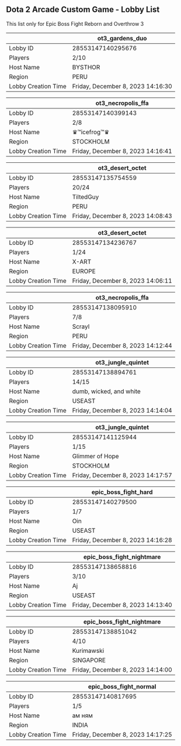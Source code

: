 ## Dota 2 Arcade Custom Game - Lobby List

This list only for Epic Boss Fight Reborn and Overthrow 3

|  | ot3_gardens_duo |
| ------ | ------ |
| Lobby ID | 28553147140295676 |
| Players | 2/10 |
| Host Name | BYSTHOR |
| Region | PERU |
| Lobby Creation Time | Friday, December 8, 2023 14:16:30 |


|  | ot3_necropolis_ffa |
| ------ | ------ |
| Lobby ID | 28553147140399143 |
| Players | 2/8 |
| Host Name | ♛™icefrog™♛ |
| Region | STOCKHOLM |
| Lobby Creation Time | Friday, December 8, 2023 14:16:41 |


|  | ot3_desert_octet |
| ------ | ------ |
| Lobby ID | 28553147135754559 |
| Players | 20/24 |
| Host Name | TiltedGuy |
| Region | PERU |
| Lobby Creation Time | Friday, December 8, 2023 14:08:43 |


|  | ot3_desert_octet |
| ------ | ------ |
| Lobby ID | 28553147134236767 |
| Players | 1/24 |
| Host Name | X-ART |
| Region | EUROPE |
| Lobby Creation Time | Friday, December 8, 2023 14:06:11 |


|  | ot3_necropolis_ffa |
| ------ | ------ |
| Lobby ID | 28553147138095910 |
| Players | 7/8 |
| Host Name | Scrayl |
| Region | PERU |
| Lobby Creation Time | Friday, December 8, 2023 14:12:44 |


|  | ot3_jungle_quintet |
| ------ | ------ |
| Lobby ID | 28553147138894761 |
| Players | 14/15 |
| Host Name | dumb, wicked, and white |
| Region | USEAST |
| Lobby Creation Time | Friday, December 8, 2023 14:14:04 |


|  | ot3_jungle_quintet |
| ------ | ------ |
| Lobby ID | 28553147141125944 |
| Players | 1/15 |
| Host Name | Glimmer of Hope |
| Region | STOCKHOLM |
| Lobby Creation Time | Friday, December 8, 2023 14:17:57 |


|  | epic_boss_fight_hard |
| ------ | ------ |
| Lobby ID | 28553147140279500 |
| Players | 1/7 |
| Host Name | Oin |
| Region | USEAST |
| Lobby Creation Time | Friday, December 8, 2023 14:16:28 |


|  | epic_boss_fight_nightmare |
| ------ | ------ |
| Lobby ID | 28553147138658816 |
| Players | 3/10 |
| Host Name | Aj |
| Region | USEAST |
| Lobby Creation Time | Friday, December 8, 2023 14:13:40 |


|  | epic_boss_fight_nightmare |
| ------ | ------ |
| Lobby ID | 28553147138851042 |
| Players | 4/10 |
| Host Name | Kurimawski |
| Region | SINGAPORE |
| Lobby Creation Time | Friday, December 8, 2023 14:14:00 |


|  | epic_boss_fight_normal |
| ------ | ------ |
| Lobby ID | 28553147140817695 |
| Players | 1/5 |
| Host Name | ам ням |
| Region | INDIA |
| Lobby Creation Time | Friday, December 8, 2023 14:17:25 |


